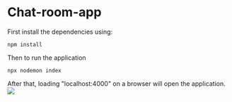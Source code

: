 # Chat-room-app

First install the dependencies using:
```
npm install
```
Then to run the application
```
npx nodemon index
```
After that, loading "localhost:4000" on a browser will open the application.
![]("images/image.png")
